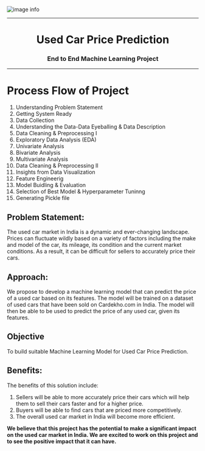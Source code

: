 ![image info](https://stimg.cardekho.com/pwa/img/carDekho-newLogo.svg)

<center> 
    
---
# Used Car Price Prediction 
### End to End Machine Learning Project
---  

</center>


# Process Flow of Project
1. Understanding Problem Statement
2. Getting System Ready
3. Data Collection
4. Understanding the Data-Data Eyeballing & Data Description
5. Data Cleaning & Preprocessing I
6. Exploratory Data Analysis (EDA)
7. Univariate Analysis
8. Bivariate Analysis
9. Multivariate Analysis
10. Data Cleaning & Preprocessing II
11. Insights from Data Visualization
12. Feature Engineerig
13. Model Buidling & Evaluation
14. Selection of Best Model & Hyperparameter Tuninng
15. Generating Pickle file


## Problem Statement:
The used car market in India is a dynamic and ever-changing landscape. Prices can fluctuate wildly based on a variety of factors including the make and model of the car, its mileage, its condition and the current market conditions. As a result, it can be difficult for sellers to accurately price their cars.

## Approach:
We propose to develop a machine learning model that can predict the price of a used car based on its features. The model will be trained on a dataset of used cars that have been sold on Cardekho.com in India. The model will then be able to be used to predict the price of any used car, given its features.

## Objective
To build suitable Machine Learning Model for Used Car Price Prediction.

## Benefits:
The benefits of this solution include:
1. Sellers will be able to more accurately price their cars which will help them to sell their cars faster and for a higher price.
2. Buyers will be able to find cars that are priced more competitively.
3. The overall used car market in India will become more efficient.

**We believe that this project has the potential to make a significant impact on the used car market in India. We are excited to work on this project and to see the positive impact that it can have.**
